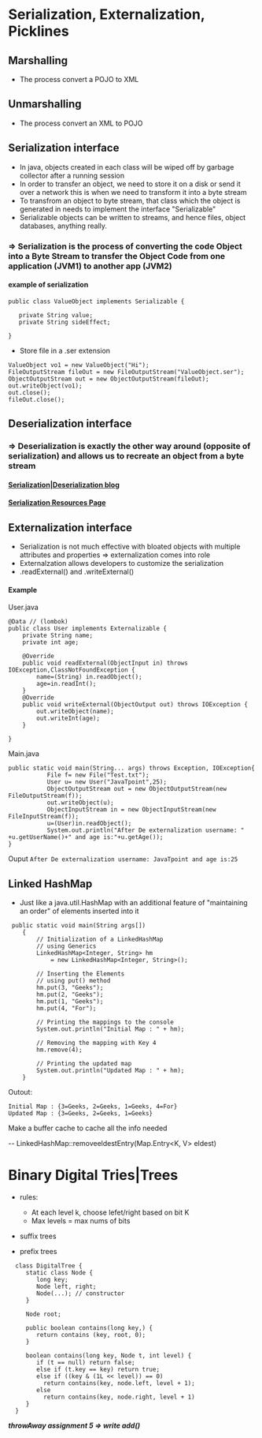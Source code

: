 # Serialization, Externalization, Picklines


## Marshalling
  - The process convert a POJO to XML 

## Unmarshalling
  - The process convert an XML to POJO


## Serialization interface
  - In java, objects created in each class will be wiped off by garbage collector after a running session
  - In order to transfer an object, we need to store it on a disk or send it over a network this is when we need to transform it into a byte stream
  - To transfrom an object to byte stream, that class which the object is generated in needs to implement the interface "Serializable" 
  - Serializable objects can be written to streams, and hence files, object databases, anything really.
### => Serialization is the process of converting the code Object into a Byte Stream to transfer the Object Code from one application (JVM1) to another app (JVM2)

#### example of serialization

```
public class ValueObject implements Serializable {

   private String value;
   private String sideEffect;

}
```

   - Store file in a .ser extension
```
ValueObject vo1 = new ValueObject("Hi");
FileOutputStream fileOut = new FileOutputStream("ValueObject.ser");
ObjectOutputStream out = new ObjectOutputStream(fileOut);
out.writeObject(vo1);
out.close();
fileOut.close();
```


## Deserialization interface
### => Deserialization is exactly the other way around (opposite of serialization) and allows us to recreate an object from a byte stream

#### [Serialization|Deserialization blog](https://snyk.io/blog/serialization-and-deserialization-in-java/)
#### [Serialization Resources Page](https://www.tutorialspoint.com/java/java_serialization.htm)

## Externalization interface
  - Serialization is not much effective with bloated objects with multiple attributes and properties => externalization comes into role
  - Externalzation allows developers to customize the serialization
  - .readExternal() and .writeExternal()
#### Example 


User.java
```
@Data // (lombok)
public class User implements Externalizable {  
    private String name;  
    private int age; 
    
    @Override  
    public void readExternal(ObjectInput in) throws IOException,ClassNotFoundException {  
        name=(String) in.readObject();  
        age=in.readInt();  
    }  
    @Override  
    public void writeExternal(ObjectOutput out) throws IOException {  
        out.writeObject(name);  
        out.writeInt(age);  
    }  
    
}
```
Main.java
```
public static void main(String... args) throws Exception, IOException{  
           File f= new File("Test.txt");  
           User u= new User("JavaTpoint",25);  
           ObjectOutputStream out = new ObjectOutputStream(new FileOutputStream(f));    
           out.writeObject(u);    
           ObjectInputStream in = new ObjectInputStream(new FileInputStream(f));  
           u=(User)in.readObject();  
           System.out.println("After De externalization username: " +u.getUserName()+" and age is:"+u.getAge());     
}  
```
Ouput
``` After De externalization username: JavaTpoint and age is:25 ```


## Linked HashMap
  - Just like a java.util.HashMap with an additional feature of "maintaining an order" of elements inserted into it

```
 public static void main(String args[])
    {
        // Initialization of a LinkedHashMap
        // using Generics
        LinkedHashMap<Integer, String> hm
            = new LinkedHashMap<Integer, String>();
 
        // Inserting the Elements
        // using put() method
        hm.put(3, "Geeks");
        hm.put(2, "Geeks");
        hm.put(1, "Geeks");
        hm.put(4, "For");
 
        // Printing the mappings to the console
        System.out.println("Initial Map : " + hm);
 
        // Removing the mapping with Key 4
        hm.remove(4);
 
        // Printing the updated map
        System.out.println("Updated Map : " + hm);
    }
```

Outout: 
```
Initial Map : {3=Geeks, 2=Geeks, 1=Geeks, 4=For}
Updated Map : {3=Geeks, 2=Geeks, 1=Geeks}
```


Make a buffer cache to cache all the info needed 

-- LinkedHashMap::removeeldestEntry(Map.Entry<K, V> eldest)



# Binary Digital Tries|Trees
- rules:
  - At each level k, choose lefet/right based on bit K
  - Max levels = max nums of bits

- suffix trees



- prefix trees

```
  class DigitalTree {
     static class Node {
        long key;
        Node left, right;
        Node(...); // constructor
     }
     
     Node root;
     
     public boolean contains(long key,) {
        return contains (key, root, 0);
     }
     
     boolean contains(long key, Node t, int level) {
        if (t == null) return false;
        else if (t.key == key) return true;
        else if ((key & (1L << level)) == 0) 
          return contains(key, node.left, level + 1);
        else 
          return contains(key, node.right, level + 1)
     }
  }

```

***throwAway assignment 5 => write add()***












